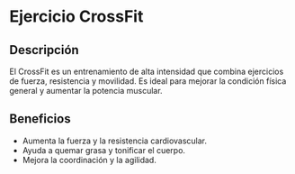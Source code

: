 # Ejercicio CrossFit

## Descripción
El CrossFit es un entrenamiento de alta intensidad que combina ejercicios de fuerza, resistencia y movilidad. Es ideal para mejorar la condición física general y aumentar la potencia muscular.

## Beneficios
- Aumenta la fuerza y la resistencia cardiovascular.
- Ayuda a quemar grasa y tonificar el cuerpo.
- Mejora la coordinación y la agilidad.
